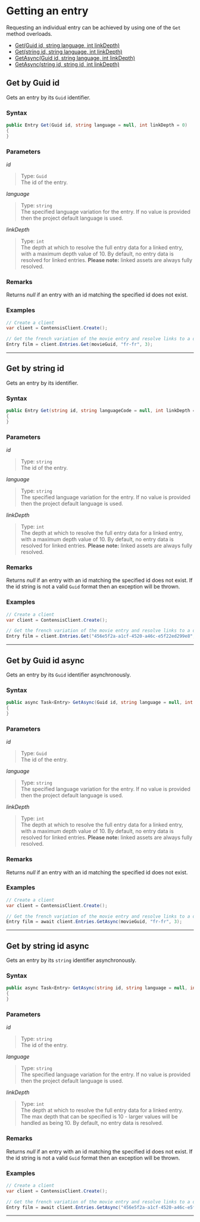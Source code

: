 # Getting an entry

Requesting an individual entry can be achieved by using one of the `Get` method overloads.

- [Get(Guid id, string language, int linkDepth)](#get-by-guid-id)
- [Get(string id, string language, int linkDepth)](#get-by-string-id)
- [GetAsync(Guid id, string language, int linkDepth)](#get-by-guid-id-async)  
- [GetAsync(string id, string id, int linkDepth)](#get-by-string-id-async)


## Get by Guid id

Gets an entry by its `Guid` identifier.

### Syntax

```cs
public Entry Get(Guid id, string language = null, int linkDepth = 0)
{
}
```

### Parameters

*id*
> Type: `Guid`  
> The id of the entry.

*language*
> Type: `string`  
> The specified language variation for the entry. If no value is provided then the project default language is used.

*linkDepth*
> Type: `int`  
> The depth at which to resolve the full entry data for a linked entry, with a maximum depth value of 10. By default, no entry data is resolved for linked entries.  **Please note:** linked assets are always fully resolved.

### Remarks

Returns *null* if an entry with an id matching the specified id does not exist.

### Examples

```cs
// Create a client
var client = ContensisClient.Create();

// Get the french variation of the movie entry and resolve links to a depth of 3
Entry film = client.Entries.Get(movieGuid, "fr-fr", 3);
```

---

## Get by string id

Gets an entry by its identifier.

### Syntax

```cs
public Entry Get(string id, string languageCode = null, int linkDepth = 0)
{
}
```

### Parameters

*id*
> Type: `string`  
> The id of the entry.

*language*
> Type: `string`  
> The specified language variation for the entry. If no value is provided then the project default language is used.

*linkDepth*
> Type: `int`  
> The depth at which to resolve the full entry data for a linked entry, with a maximum depth value of 10. By default, no entry data is resolved for linked entries.  **Please note:** linked assets are always fully resolved.

### Remarks

Returns *null* if an entry with an id matching the specified id does not exist. If the id string is not a valid `Guid` format then an exception will be thrown.

### Examples

```cs
// Create a client
var client = ContensisClient.Create();

// Get the french variation of the movie entry and resolve links to a depth of 3
Entry film = client.Entries.Get("456e5f2a-a1cf-4520-a46c-e5f22ed299e8", "fr-fr", 3);
```

---

## Get by Guid id async

Gets an entry by its `Guid` identifier asynchronously.

### Syntax

```cs
public async Task<Entry> GetAsync(Guid id, string language = null, int linkDepth = 0)
{
}
```

### Parameters

*id*
> Type: `Guid`  
> The id of the entry.

*language*
> Type: `string`  
> The specified language variation for the entry. If no value is provided then the project default language is used.

*linkDepth*
> Type: `int`  
> The depth at which to resolve the full entry data for a linked entry, with a maximum depth value of 10. By default, no entry data is resolved for linked entries.  **Please note:** linked assets are always fully resolved.

### Remarks

Returns *null* if an entry with an id matching the specified id does not exist.

### Examples

```cs
// Create a client
var client = ContensisClient.Create();

// Get the french variation of the movie entry and resolve links to a depth of 3
Entry film = await client.Entries.GetAsync(movieGuid, "fr-fr", 3);
```

---

## Get by string id async

Gets an entry by its `string` identifier asynchronously.

### Syntax

```cs
public async Task<Entry> GetAsync(string id, string language = null, int linkDepth = 0)
{
}
```

### Parameters

*id*
> Type: `string`  
> The id of the entry.

*language*
> Type: `string`  
> The specified language variation for the entry. If no value is provided then the project default language is used.

*linkDepth*
> Type: `int`  
> The depth at which to resolve the full entry data for a linked entry. The max depth that can be specified is 10 - larger values will be handled as being 10. By default, no entry data is resolved.

### Remarks

Returns *null* if an entry with an id matching the specified id does not exist. If the id string is not a valid `Guid` format then an exception will be thrown.

### Examples

```cs
// Create a client
var client = ContensisClient.Create();

// Get the french variation of the movie entry and resolve links to a depth of 3
Entry film = await client.Entries.GetAsync("456e5f2a-a1cf-4520-a46c-e5f22ed299e8", "fr-fr", 3);
```

---
